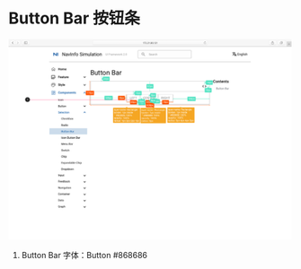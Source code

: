 # Button Bar 按钮条

![UI Framework Selection - Button Bar](../../../imgs/ns_ui_framework/selection/Button_Bar.png)

1. Button Bar 字体：Button #868686
